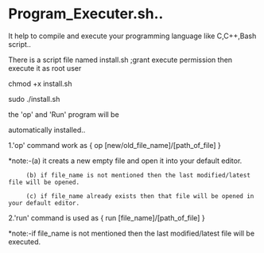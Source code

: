 # Program_Executer.sh..
It help to compile and execute your programming language like C,C++,Bash script..



There is a script file named install.sh ;grant execute permission then execute it as root user

chmod +x install.sh
 
sudo ./install.sh


the 'op' and 'Run' program will be 

automatically installed..



1.'op' command work as { op [new/old_file_name]/[path_of_file] }

  *note:-(a) it creats a new empty file  and open it into your default editor.
  
         (b) if file_name is not mentioned then the last modified/latest file will be opened.
         
         (c) if file_name already exists then that file will be opened in your default editor.



2.'run' command is used as { run [file_name]/[path_of_file] }

  *note:-if file_name is not mentioned then the last modified/latest file will be executed.
  
   

